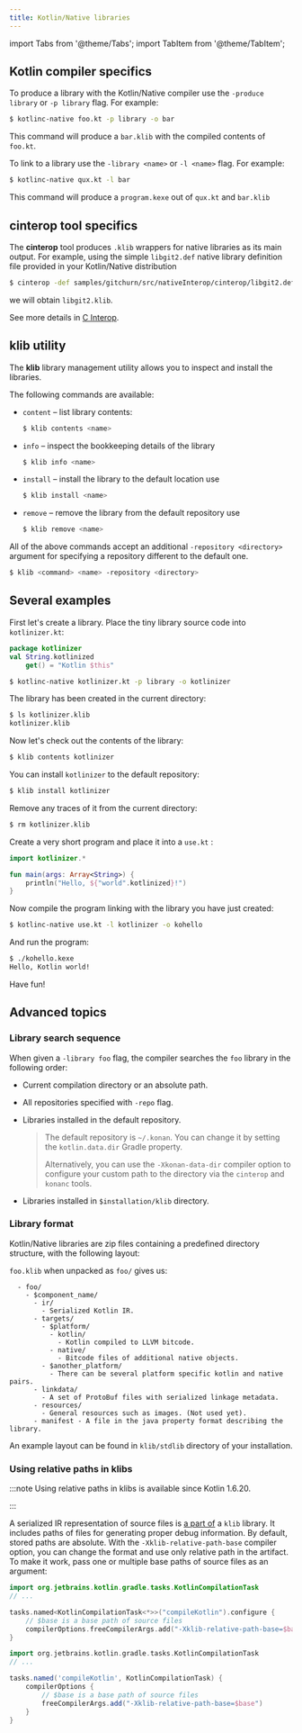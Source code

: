 ```yaml
---
title: Kotlin/Native libraries
---
```


import Tabs from '@theme/Tabs';
import TabItem from '@theme/TabItem';




## Kotlin compiler specifics

To produce a library with the Kotlin/Native compiler use the `-produce library` or `-p library` flag. For example:

```bash
$ kotlinc-native foo.kt -p library -o bar
```

This command will produce a `bar.klib` with the compiled contents of `foo.kt`.

To link to a library use the `-library <name>` or `-l <name>` flag. For example:

```bash
$ kotlinc-native qux.kt -l bar
```

This command will produce a `program.kexe` out of `qux.kt` and `bar.klib`

## cinterop tool specifics

The **cinterop** tool produces `.klib` wrappers for native libraries as its main output. 
For example, using the simple `libgit2.def` native library definition file provided in your Kotlin/Native distribution

```bash
$ cinterop -def samples/gitchurn/src/nativeInterop/cinterop/libgit2.def -compiler-option -I/usr/local/include -o libgit2
```

we will obtain `libgit2.klib`.

See more details in [C Interop](native-c-interop.md).

## klib utility

The **klib** library management utility allows you to inspect and install the libraries.

The following commands are available:

* `content` – list library contents:

  ```bash
  $ klib contents <name>
  ```

* `info` – inspect the bookkeeping details of the library 

  ```bash
  $ klib info <name>
  ```

* `install` – install the library to the default location use

  ```bash
  $ klib install <name>
  ```

* `remove` – remove the library from the default repository use 

  ```bash
  $ klib remove <name>
  ```

All of the above commands accept an additional `-repository <directory>` argument for specifying a repository different to the default one.

```bash
$ klib <command> <name> -repository <directory>
```

## Several examples

First let's create a library.
Place the tiny library source code into `kotlinizer.kt`:

```kotlin
package kotlinizer
val String.kotlinized
    get() = "Kotlin $this"
```

```bash
$ kotlinc-native kotlinizer.kt -p library -o kotlinizer
```

The library has been created in the current directory:

```bash
$ ls kotlinizer.klib
kotlinizer.klib
```

Now let's check out the contents of the library:

```bash
$ klib contents kotlinizer
```

You can install `kotlinizer` to the default repository:

```bash
$ klib install kotlinizer
```

Remove any traces of it from the current directory:

```bash
$ rm kotlinizer.klib
```

Create a very short program and place it into a `use.kt` :

```kotlin
import kotlinizer.*

fun main(args: Array<String>) {
    println("Hello, ${"world".kotlinized}!")
}
```

Now compile the program linking with the library you have just created:

```bash
$ kotlinc-native use.kt -l kotlinizer -o kohello
```

And run the program:

```bash
$ ./kohello.kexe
Hello, Kotlin world!
```

Have fun!

## Advanced topics

### Library search sequence

When given a `-library foo` flag, the compiler searches the `foo` library in the following order:

* Current compilation directory or an absolute path.
* All repositories specified with `-repo` flag.
* Libraries installed in the default repository.

   > The default repository is `~/.konan`. You can change it by setting the `kotlin.data.dir` Gradle property.
   > 
   > Alternatively, you can use the `-Xkonan-data-dir` compiler option to configure your custom path to the directory 
   > via the `cinterop` and `konanc` tools.
   > 
   

* Libraries installed in `$installation/klib` directory.

### Library format

Kotlin/Native libraries are zip files containing a predefined 
directory structure, with the following layout:

`foo.klib` when unpacked as `foo/` gives us:

```text
  - foo/
    - $component_name/
      - ir/
        - Serialized Kotlin IR.
      - targets/
        - $platform/
          - kotlin/
            - Kotlin compiled to LLVM bitcode.
          - native/
            - Bitcode files of additional native objects.
        - $another_platform/
          - There can be several platform specific kotlin and native pairs.
      - linkdata/
        - A set of ProtoBuf files with serialized linkage metadata.
      - resources/
        - General resources such as images. (Not used yet).
      - manifest - A file in the java property format describing the library.
```

An example layout can be found in `klib/stdlib` directory of your installation.

### Using relative paths in klibs

:::note
Using relative paths in klibs is available since Kotlin 1.6.20.

:::

A serialized IR representation of source files is [a part of](#library-format) a `klib` library. It includes paths of 
files for generating proper debug information. By default, stored paths are absolute.
With the `-Xklib-relative-path-base` compiler option, you can change the format and use only relative path in the 
artifact. To make it work, pass one or multiple base paths of source files as an argument:

<Tabs groupId="build-script">
<TabItem value="kotlin" label="Kotlin" default>

```kotlin
import org.jetbrains.kotlin.gradle.tasks.KotlinCompilationTask
// ...

tasks.named<KotlinCompilationTask<*>>("compileKotlin").configure {
    // $base is a base path of source files
    compilerOptions.freeCompilerArgs.add("-Xklib-relative-path-base=$base")
}
```

</TabItem>
<TabItem value="groovy" label="Groovy" default>

```groovy
import org.jetbrains.kotlin.gradle.tasks.KotlinCompilationTask
// ...

tasks.named('compileKotlin', KotlinCompilationTask) {
    compilerOptions {
        // $base is a base path of source files
        freeCompilerArgs.add("-Xklib-relative-path-base=$base")
    }
}
``` 

</TabItem>
</Tabs>